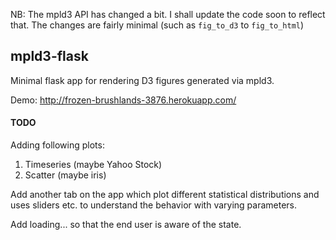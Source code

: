 NB: The mpld3 API has changed a bit. I shall update the code soon to reflect that. 
The changes are fairly minimal (such as `fig_to_d3` to `fig_to_html`)

mpld3-flask
-----------

Minimal flask app for rendering D3 figures generated via mpld3. 

Demo: http://frozen-brushlands-3876.herokuapp.com/

#### TODO

Adding following plots:

1. Timeseries (maybe Yahoo Stock)
2. Scatter (maybe iris)


Add another tab on the app which plot different statistical distributions and uses sliders etc. to understand the behavior with varying parameters.

Add loading... so that the end user is aware of the state.

